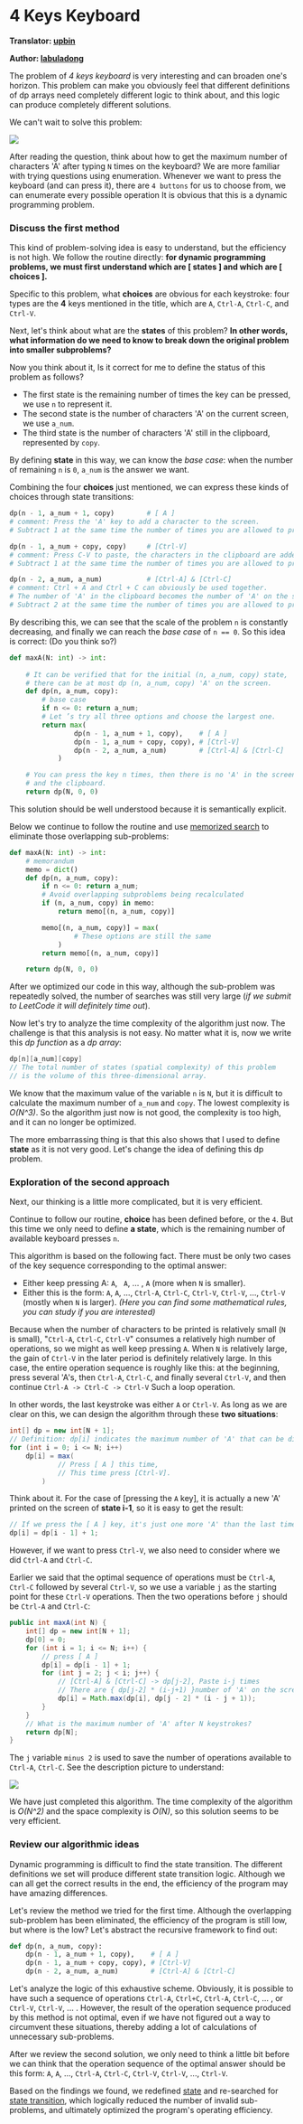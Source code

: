# 4 Keys Keyboard

**Translator: [upbin](https://github.com/upbin)**

**Author: [labuladong](https://github.com/labuladong)**

The problem of *4 keys keyboard* is very interesting and can broaden one's horizon.  This problem can make you obviously feel that different definitions of dp arrays need completely different logic to think about, and this logic can produce completely different solutions.

We can't wait to solve this problem:

![](../pictures/4keyboard/title.png)

After reading the question, think about how to get the maximum number of characters 'A' after typing `N` times on the keyboard? We are more familiar with trying questions using enumeration. Whenever we want to press the keyboard (and can press it), there are `4 buttons` for us to choose from, we can enumerate every possible operation It is obvious that this is a dynamic programming problem.

### Discuss the first method

This kind of problem-solving idea is easy to understand, but the efficiency is not high. We follow the routine directly: **for dynamic programming problems, we must first understand which are [ states ] and which are [ choices ].**

Specific to this problem, what **choices** are obvious for each keystroke: four types are the **4** keys mentioned in the title, which are `A`, `Ctrl-A`, `Ctrl-C`, and `Ctrl-V`.

Next, let's think about what are the **states** of this problem? **In other words, what information do we need to know to break down the original problem into smaller subproblems?**

Now you think about it, Is it correct for me to define the status of this problem as follows?

-   The first state is the remaining number of times the key can be pressed, we use `n` to represent it.
-   The second state is the number of characters 'A' on the current screen, we use `a_num`.
-   The third state is the number of characters 'A' still in the clipboard, represented by `copy`.

By defining **state** in this way, we can know the *base case*: when the number of remaining `n` is `0`, `a_num` is the answer we want.

Combining the four **choices** just mentioned, we can express these kinds of choices through state transitions:

```python
dp(n - 1, a_num + 1, copy)        # [ A ]
# comment: Press the 'A' key to add a character to the screen.
# Subtract 1 at the same time the number of times you are allowed to press the keyboard.

dp(n - 1, a_num + copy, copy)     # [Ctrl-V]
# comment: Press C-V to paste, the characters in the clipboard are added to the screen.
# Subtract 1 at the same time the number of times you are allowed to press the keyboard.

dp(n - 2, a_num, a_num)           # [Ctrl-A] & [Ctrl-C]
# comment: Ctrl + A and Ctrl + C can obviously be used together.
# The number of 'A' in the clipboard becomes the number of 'A' on the screen.
# Subtract 2 at the same time the number of times you are allowed to press the keyboard.
```

By describing this, we can see that the scale of the problem `n` is constantly decreasing, and finally we can reach the *base case* of `n == 0`. So this idea is correct: (Do you think so?)

```python
def maxA(N: int) -> int:
    
    # It can be verified that for the initial (n, a_num, copy) state,
    # there can be at most dp (n, a_num, copy) 'A' on the screen.
    def dp(n, a_num, copy):
        # base case
        if n <= 0: return a_num;
        # Let ’s try all three options and choose the largest one.
        return max(
                dp(n - 1, a_num + 1, copy),    # [ A ]
                dp(n - 1, a_num + copy, copy), # [Ctrl-V]
                dp(n - 2, a_num, a_num)        # [Ctrl-A] & [Ctrl-C]
            )

    # You can press the key n times, then there is no 'A' in the screen
    # and the clipboard.
    return dp(N, 0, 0)
```

This solution should be well understood because it is semantically explicit.

Below we continue to follow the routine and use <u>memorized search</u> to eliminate those overlapping sub-problems:

```python
def maxA(N: int) -> int:
    # memorandum
    memo = dict()
    def dp(n, a_num, copy):
        if n <= 0: return a_num;
        # Avoid overlapping subproblems being recalculated
        if (n, a_num, copy) in memo:
            return memo[(n, a_num, copy)]

        memo[(n, a_num, copy)] = max(
                # These options are still the same
            )
        return memo[(n, a_num, copy)]

    return dp(N, 0, 0)
```

After we optimized our code in this way, although the sub-problem was repeatedly solved, the number of searches was still very large (*if we submit to LeetCode it will definitely time out*).

Now let's try to analyze the time complexity of the algorithm just now. The challenge is that this analysis is not easy. No matter what it is, now we write this *dp function* as a *dp array*:

```c++
dp[n][a_num][copy]
// The total number of states (spatial complexity) of this problem
// is the volume of this three-dimensional array.
```

We know that the maximum value of the variable `n` is `N`, but it is difficult to calculate the maximum number of `a_num` and `copy`. The lowest complexity is *O(N^3)​*. So the algorithm just now is not good, the complexity is too high, and it can no longer be optimized.

The more embarrassing thing is that this also shows that I used to define **state** as it is not very good. Let's change the idea of defining this dp problem.

### Exploration of the second approach 

Next, our thinking is a little more complicated, but it is very efficient.

Continue to follow our routine, **choice** has been defined before, or the `4`. But this time we only need to define **a state**, which is the remaining number of available keyboard presses `n`.

This algorithm is based on the following fact. There must be only two cases of the key sequence corresponding to the optimal answer:

-   Either keep pressing A: `A`, ` A`, ... , `A` (more when `N` is smaller).
-   Either this is the form: `A`, `A`, ..., `Ctrl-A`, `Ctrl-C`, `Ctrl-V`, `Ctrl-V`, ..., `Ctrl-V` (mostly when `N` is larger). *(Here you can find some mathematical rules, you can study if you are interested)*

Because when the number of characters to be printed is relatively small (`N` is small), "`Ctrl-A`, `Ctrl-C`, `Ctrl-V`" consumes a relatively high number of operations, so we might as well keep pressing `A`. When `N` is relatively large, the gain of `Ctrl-V` in the later period is definitely relatively large. In this case, the entire operation sequence is roughly like this: at the beginning, press several 'A's, then `Ctrl-A`, `Ctrl-C`, and finally several `Ctrl-V`, and then continue `Ctrl-A -> Ctrl-C -> Ctrl-V` Such a loop operation.

In other words, the last keystroke was either `A` or `Ctrl-V`. As long as we are clear on this, we can design the algorithm through these **two situations**:

```java
int[] dp = new int[N + 1];
// Definition: dp[i] indicates the maximum number of 'A' that can be displayed after the // first operation.
for (int i = 0; i <= N; i++) 
    dp[i] = max(
    		// Press [ A ] this time,
        	// This time press [Ctrl-V].
        )
```

Think about it. For the case of [pressing the `A` key], it is actually a new 'A' printed on the screen of **state i-1**, so it is easy to get the result:

```java
// If we press the [ A ] key, it's just one more 'A' than the last time.
dp[i] = dp[i - 1] + 1;
```

However, if we want to press `Ctrl-V`, we also need to consider where we did `Ctrl-A` and `Ctrl-C`.

Earlier we said that the optimal sequence of operations must be `Ctrl-A`, `Ctrl-C` followed by several `Ctrl-V`, so we use a variable `j` as the starting point for these `Ctrl-V` operations. Then the two operations before `j` should be `Ctrl-A` and `Ctrl-C`:

```java
public int maxA(int N) {
    int[] dp = new int[N + 1];
    dp[0] = 0;
    for (int i = 1; i <= N; i++) {
        // press [ A ]
        dp[i] = dp[i - 1] + 1;
        for (int j = 2; j < i; j++) {
            // [Ctrl-A] & [Ctrl-C] -> dp[j-2], Paste i-j times
            // There are { dp[j-2] * (i-j+1) }number of 'A' on the screen
            dp[i] = Math.max(dp[i], dp[j - 2] * (i - j + 1));
        }
    }
    // What is the maximum number of 'A' after N keystrokes?
    return dp[N];
}
```

The `j` variable `minus 2` is used to save the number of operations available to `Ctrl-A`, `Ctrl-C`. See the description picture to understand:

![](D:/RapidAccess/Documents/Algorithm/fucking-algorithm/pictures/4keyboard/1.jpg)

We have just completed this algorithm. The time complexity of the algorithm is *O(N^2)​* and the space complexity is ​*O(N)*​, so this solution seems to be very efficient.

### Review our algorithmic ideas

Dynamic programming is difficult to find the state transition. The different definitions we set will produce different state transition logic. Although we can all get the correct results in the end, the efficiency of the program may have amazing differences.

Let's review the method we tried for the first time. Although the overlapping sub-problem has been eliminated, the efficiency of the program is still low, but where is the low? Let's abstract the recursive framework to find out:

```python
def dp(n, a_num, copy):
    dp(n - 1, a_num + 1, copy),    # [ A ]
    dp(n - 1, a_num + copy, copy), # [Ctrl-V]
    dp(n - 2, a_num, a_num)        # [Ctrl-A] & [Ctrl-C]
```

Let's analyze the logic of this exhaustive scheme. Obviously, it is possible to have such a sequence of operations `Ctrl-A`, `Ctrl+C`, `Ctrl-A`, `Ctrl-C`, ... , or `Ctrl-V`, `Ctrl-V`, ... . However, the result of the operation sequence produced by this method is not optimal, even if we have not figured out a way to circumvent these situations, thereby adding a lot of calculations of unnecessary sub-problems.

After we review the second solution, we only need to think a little bit before we can think that the operation sequence of the optimal answer should be this form: `A`, `A`, ..., `Ctrl-A`, `Ctrl-C`, `Ctrl-V`, `Ctrl-V`, ..., `Ctrl-V`.

Based on the findings we found, we redefined <u>state</u> and re-searched for <u>state transition</u>, which logically reduced the number of invalid sub-problems, and ultimately optimized the program's operating efficiency.

